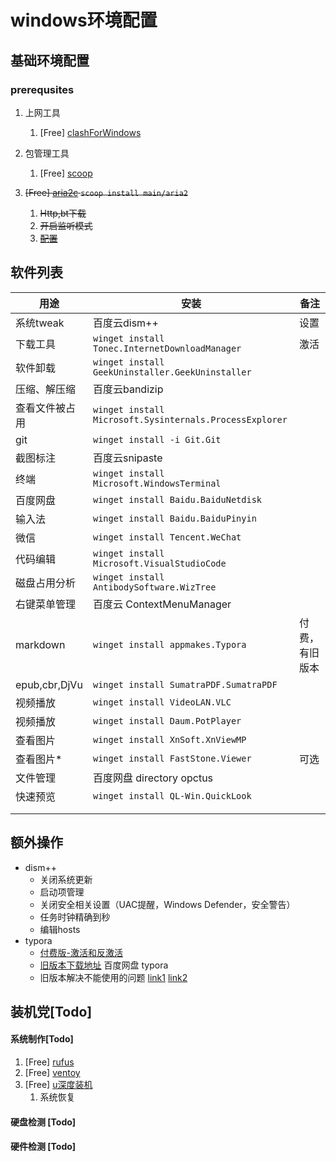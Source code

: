 # windows环境配置



## 基础环境配置

### prerequsites

1. 上网工具
   1. [Free] [clashForWindows](https://gitee.com/marcusxu/personal-scripts/releases/download/v0.01/Clash.for.Windows.Setup.0.20.24.exe)
2. 包管理工具 
   1. [Free] [scoop](https://scoop.sh/)

1. ~~[Free] [aria2c](https://aria2.github.io/) `scoop install main/aria2`~~
   1. ~~Http,bt下载~~
   2. ~~开启监听模式~~ 
   3. ~~[配置](https://zhuanlan.zhihu.com/p/634443046)~~



## 软件列表

| 用途           | 安装                                                    | 备注           |
| -------------- | ------------------------------------------------------- | -------------- |
| 系统tweak      | 百度云dism++                                            | 设置           |
| 下载工具       | `winget install Tonec.InternetDownloadManager`          | 激活           |
| 软件卸载       | `winget install GeekUninstaller.GeekUninstaller`        |                |
| 压缩、解压缩   | 百度云bandizip                                          |                |
| 查看文件被占用 | `winget install Microsoft.Sysinternals.ProcessExplorer` |                |
| git            | `winget install -i Git.Git`                             |                |
| 截图标注       | 百度云snipaste                                          |                |
| 终端           | `winget install Microsoft.WindowsTerminal`              |                |
| 百度网盘       | `winget install Baidu.BaiduNetdisk`                     |                |
| 输入法         | `winget install Baidu.BaiduPinyin`                      |                |
| 微信           | `winget install Tencent.WeChat`                         |                |
| 代码编辑       | `winget install Microsoft.VisualStudioCode`             |                |
| 磁盘占用分析   | `winget install AntibodySoftware.WizTree`               |                |
| 右键菜单管理   | 百度云 ContextMenuManager                               |                |
| markdown       | `winget install appmakes.Typora`                        | 付费，有旧版本 |
| epub,cbr,DjVu  | `winget install SumatraPDF.SumatraPDF`                  |                |
| 视频播放       | `winget install VideoLAN.VLC`                           |                |
| 视频播放       | `winget install Daum.PotPlayer`                         |                |
| 查看图片       | `winget install XnSoft.XnViewMP`                        |                |
| 查看图片*      | `winget install FastStone.Viewer`                       | 可选           |
| 文件管理       | 百度网盘 directory opctus                               |                |
| 快速预览       | `winget install QL-Win.QuickLook`                       |                |
|                |                                                         |                |
|                |                                                         |                |



## 额外操作

* dism++
  * 关闭系统更新
  * 启动项管理
  * 关闭安全相关设置（UAC提醒，Windows Defender，安全警告）
  * 任务时钟精确到秒
  * 编辑hosts
* typora
  * [付费版-激活和反激活](https://store.typora.io/my)
  * [旧版本下载地址](https://gitee.com/marcusxu/personal-scripts/releases/download/v0.01/typora-0-11-18.exe) 百度网盘 typora
  * 旧版本解决不能使用的问题 [link1](https://www.cnblogs.com/xiaoniuhululu/archive/2022/09/06/16660617.html) [link2](https://web.archive.org/web/20230602143727/https://www.cnblogs.com/xiaoniuhululu/archive/2022/09/06/16660617.html)








## 装机党[Todo]

#### 系统制作[Todo]

1. [Free] [rufus]()
2. [Free] [ventoy]()
3. [Free] [u深度装机](http://www.ushendu.com/usddownload/)
   1. 系统恢复

#### 硬盘检测 [Todo]

#### 硬件检测 [Todo]